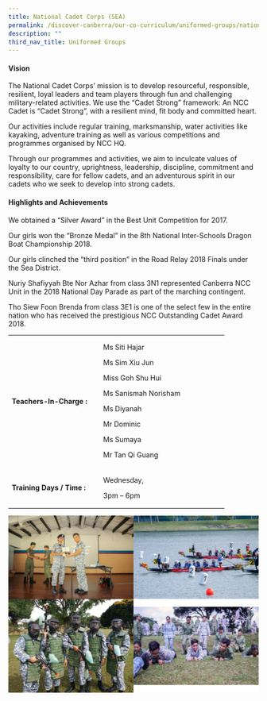 ```yaml
---
title: National Cadet Corps (SEA)
permalink: /discover-canberra/our-co-curriculum/uniformed-groups/national-cadet-corps-sea
description: ""
third_nav_title: Uniformed Groups
---
```


<h4><strong>Vision</strong></h4>
<p>The National Cadet Corps&rsquo; mission is to develop resourceful, responsible, resilient, loyal leaders and team players through fun and challenging military-related activities. We use the &ldquo;Cadet Strong&rdquo; framework: An NCC Cadet is &ldquo;Cadet Strong&rdquo;, with a resilient mind, fit body and committed heart.</p>
<p>Our activities include regular training, marksmanship, water activities like kayaking, adventure training as well as various competitions and programmes organised by NCC HQ.</p>
<p>Through our programmes and activities, we aim to inculcate values of loyalty to our country, uprightness, leadership, discipline, commitment and responsibility, care for fellow cadets, and an&nbsp;adventurous spirit in our cadets who we seek to develop into strong cadets.</p>
<h4><strong>Highlights and Achievements</strong></h4>
<p>We obtained a &ldquo;Silver Award&rdquo; in the Best Unit Competition for 2017.</p>
<p>Our girls won the &ldquo;Bronze Medal&rdquo; in the 8th National Inter-Schools Dragon Boat Championship 2018.</p>
<p>Our girls clinched the &ldquo;third position&rdquo; in the Road Relay 2018 Finals under the Sea District.</p>
<p>Nuriy Shafiyyah Bte Nor Azhar from class 3N1 represented Canberra NCC Unit in the 2018 National Day Parade as part of the marching contingent.</p>
<p>Tho Siew Foon Brenda from class 3E1 is one of the select few in the entire nation who has received the prestigious NCC Outstanding Cadet Award 2018.</p>
<table border="0" cellpadding="10">
<tbody>
<tr>
<td width="170">
<p><strong>Teachers-In-Charge :</strong></p>
</td>
<td width="237">
<p>Ms Siti Hajar</p>
<p>Ms Sim Xiu Jun</p>
<p>Miss Goh Shu Hui</p>
<p>Ms Sanismah Norisham</p>
<p>Ms Diyanah</p>
<p>Mr Dominic</p>
<p>Ms Sumaya</p>
<p>Mr Tan Qi Guang</p>
</td>
</tr>
<tr>
<td>
<p><strong>Training Days / Time :</strong></p>
</td>
<td>
<p>Wednesday,</p>
<p>3pm &ndash; 6pm</p>
</td>
</tr>
</tbody>
</table>

![](/images/nccsea.jpg)